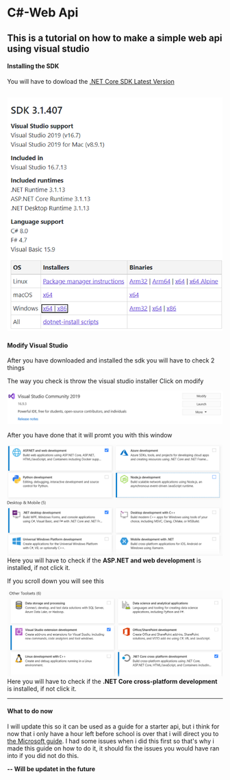 # C#-Web Api

This is a tutorial on how to make a simple web api using visual studio
---

#### Installing the SDK
You will have to dowload the [.NET Core SDK Latest Version](https://dotnet.microsoft.com/download/dotnet/3.1)

![alt text](https://github.com/Flaudz/CSharp-Api/blob/master/Images/Sdk-Download.PNG "Download .NET Core SDK")
---

#### Modify Visual Studio
After you have downloaded and installed the sdk you will have to check 2 things

The way you check is throw the visual studio installer
Click on modify

![alt text](https://github.com/Flaudz/CSharp-Api/blob/master/Images/Modify.PNG "Modify")

After you have done that it will promt you with this window

![alt text](https://github.com/Flaudz/CSharp-Api/blob/master/Images/ASP.NET.PNG "Check the download")
Here you will have to check if the **ASP.NET and web development** is installed, if not click it.

If you scroll down you will see this

![alt text](https://github.com/Flaudz/CSharp-Api/blob/master/Images/.NETCore.PNG "Check the download")
Here you will have to check if the **.NET Core cross-platform development** is installed, if not click it.

---
#### What to do now
I will update this so it can be used as a guide for a starter api, but i think for now that i only have a hour left before school is over that i will direct you to [the Microsoft guide](https://docs.microsoft.com/en-us/aspnet/core/tutorials/first-web-api?view=aspnetcore-3.1&tabs=visual-studio). I had some issues when i did this first so that's why i made this guide on how to do it, it should fix the issues you would have ran into if you did not do this.

**-- Will be updatet in the future**
